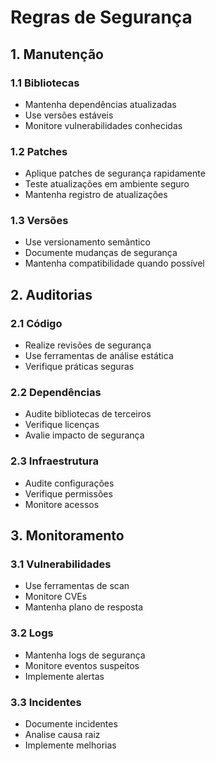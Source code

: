 # Regras de Segurança

## 1. Manutenção

### 1.1 Bibliotecas

- Mantenha dependências atualizadas
- Use versões estáveis
- Monitore vulnerabilidades conhecidas

### 1.2 Patches

- Aplique patches de segurança rapidamente
- Teste atualizações em ambiente seguro
- Mantenha registro de atualizações

### 1.3 Versões

- Use versionamento semântico
- Documente mudanças de segurança
- Mantenha compatibilidade quando possível

## 2. Auditorias

### 2.1 Código

- Realize revisões de segurança
- Use ferramentas de análise estática
- Verifique práticas seguras

### 2.2 Dependências

- Audite bibliotecas de terceiros
- Verifique licenças
- Avalie impacto de segurança

### 2.3 Infraestrutura

- Audite configurações
- Verifique permissões
- Monitore acessos

## 3. Monitoramento

### 3.1 Vulnerabilidades

- Use ferramentas de scan
- Monitore CVEs
- Mantenha plano de resposta

### 3.2 Logs

- Mantenha logs de segurança
- Monitore eventos suspeitos
- Implemente alertas

### 3.3 Incidentes

- Documente incidentes
- Analise causa raiz
- Implemente melhorias
